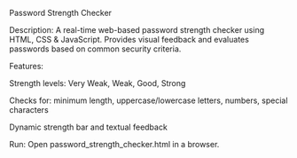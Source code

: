 Password Strength Checker

Description:
A real-time web-based password strength checker using HTML, CSS & JavaScript. Provides visual feedback and evaluates passwords based on common security criteria.

Features:

Strength levels: Very Weak, Weak, Good, Strong

Checks for: minimum length, uppercase/lowercase letters, numbers, special characters

Dynamic strength bar and textual feedback

Run:
Open password_strength_checker.html
 in a browser.
